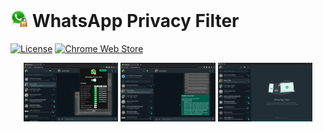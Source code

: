 # <img src="/source/app/public/logo.png" width="28">  WhatsApp Privacy Filter


[![License](https://img.shields.io/github/license/karcan/whatsapp-privacy-filter?style=for-the-badge)](https://github.com/karcan/WhatsApp-Privacy-Filter/blob/master/LICENSE)
[![Chrome Web Store](https://img.shields.io/chrome-web-store/users/ppamjkdhajaohmhhhbccojhgigkmbkeb?color=red&label=chrome%20users&logoColor=white&style=for-the-badge)](https://chrome.google.com/webstore/detail/whatsapp-privacy-filter/ppamjkdhajaohmhhhbccojhgigkmbkeb)

<p align="center">
  <img width="30%" title="Privacy Filter for WhatsApp™ Web" alt="Privacy Filter for WhatsApp™ Web" src="/docs/img/popup-preview.png">
  <img width="30%" title="Privacy Filter for WhatsApp™ Web" alt="Privacy Filter for WhatsApp™ Web" src="/docs/img/message-preview.png">
  <img width="30%" title="Privacy Filter for WhatsApp™ Web" alt="Privacy Filter for WhatsApp™ Web" src="/docs/img/popout-preview.png">
</p>
